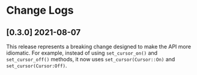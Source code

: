 # Change Logs

## [0.3.0] 2021-08-07

This release represents a breaking change designed to make the API more idiomatic. For example, instead
of using `set_cursor_on()` and `set_cursor_off()` methods, it now uses `set_cursor(Cursor::On)` and
`set_cursor(Cursor:Off)`.